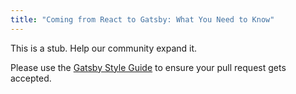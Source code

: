 ```yaml
---
title: "Coming from React to Gatsby: What You Need to Know"
---
```


This is a stub. Help our community expand it.

Please use the [Gatsby Style Guide](/contributing/gatsby-style-guide/) to ensure your pull request gets accepted.